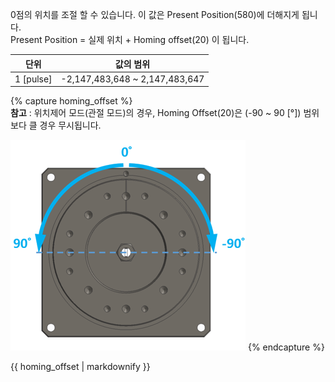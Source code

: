 0점의 위치를 조절 할 수 있습니다. 이 값은 Present Position(580)에 더해지게 됩니다.  
Present Position = 실제 위치 + Homing offset(20) 이 됩니다.

| 단위      | 값의 범위                      |
| :-------: | :----------------------------: |
| 1 [pulse] | -2,147,483,648 ~ 2,147,483,647 |

{% capture homing_offset %}  
**참고** : 위치제어 모드(관절 모드)의 경우, Homing Offset(20)은 (-90 ~ 90 [&deg;]) 범위보다 클 경우 무시됩니다.

![](/assets/images/dxl/pro/pro_54_homming.png)
{% endcapture %}
<div class="notice">{{ homing_offset | markdownify }}</div>
